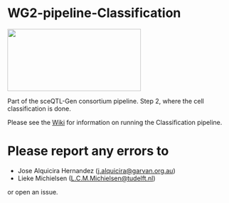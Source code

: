 # WG2-pipeline-Classification
<img src="https://user-images.githubusercontent.com/44268007/89252548-35b96f80-d659-11ea-97e9-4b4176df5f08.png" width="300" height="140" />

Part of the sceQTL-Gen consortium pipeline. Step 2, where the cell classification is done.

Please see the [Wiki](https://powellgenomicslab.github.io/WG2-pipeline-classification-docs/) for information on running the Classification pipeline.

# Please report any errors to

-   Jose Alquicira Hernandez ([j.alquicira\@garvan.org.au](mailto:j.alquicira@garvan.org.au))
-   Lieke Michielsen ([L.C.M.Michielsen\@tudelft.nl](mailto:L.C.M.Michielsen@tudelft.nl))

or open an issue.
